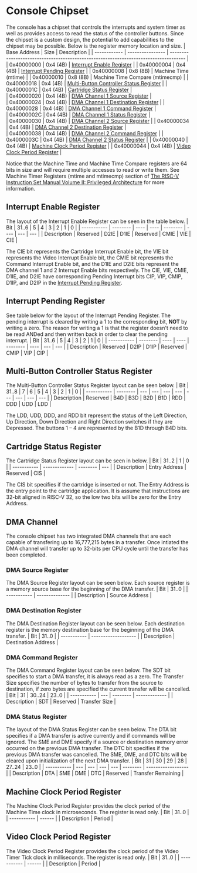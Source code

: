 # Console Chipset
The console has a chipset that controls the interrupts and system timer as well as provides access to read the status of the controller buttons. Since the chipset is a custom design, the potential to add capabilities to the chipset may be possible. Below is the register memory location and size. 
| Base Address | Size             | Description                                                                          |
| ------------ | ---------------- | ------------------------------------------------------------------------------------ |
| 0x40000000   | 0x4 (4B)         |  [Interrupt Enable Register](#interrupt-enable-register)                             |
| 0x40000004   | 0x4 (4B)         |  [Interrupt Pending Register](#interrupt-pending-register)                           |
| 0x40000008   | 0x8 (8B)         |  Machine Time (mtime)                                                                |
| 0x40000010   | 0x8 (8B)         |  Machine Time Compare (mtimecmp)                                                     |
| 0x40000018   | 0x4 (4B)         |  [Multi-Button Controller Status Register](#multi-button-controller-status-register) |
| 0x4000001C   | 0x4 (4B)         |  [Cartridge Status Register](#cartidge-status-register)                              |  
| 0x40000020   | 0x4 (4B)         |  [DMA Channel 1 Source Register](#dma-source-register)                               |   
| 0x40000024   | 0x4 (4B)         |  [DMA Channel 1 Destination Register](#dma-destination-register)                     |
| 0x40000028   | 0x4 (4B)         |  [DMA Channel 1 Command Register](#dma-command-register)                             |  
| 0x4000002C   | 0x4 (4B)         |  [DMA Channel 1 Status Register](#dma-status-register)                               |  
| 0x40000030   | 0x4 (4B)         |  [DMA Channel 2 Source Register](#dma-source-register)                               |
| 0x40000034   | 0x4 (4B)         |  [DMA Channel 2 Destination Register](#dma-destination-register)                     |   
| 0x40000038   | 0x4 (4B)         |  [DMA Channel 2 Command Register](#dma-command-register)                             |
| 0x4000003C   | 0x4 (4B)         |  [DMA Channel 2 Status Register](#dma-status-register)                               |
| 0x40000040   | 0x4 (4B)         |  [Machine Clock Period Register](#machine-clock-period-register)                     |
| 0x40000044   | 0x4 (4B)         |  [Video Clock Period Register](#video-clock-period-register)                         |

Notice that the Machine Time and Machine Time Compare registers are 64 bits in size and will require multiple accesses to read or write them. See Machine Timer Registers (mtime and mtimecmp) section of [The RISC-V Instruction Set Manual Volume II: Privileged Architecture](https://github.com/riscv/riscv-isa-manual/releases/download/Ratified-IMFDQC-and-Priv-v1.11/riscv-privileged-20190608.pdf) for more information.

## Interrupt Enable Register
The layout of the Interrupt Enable Register can be seen in the table below. 
| Bit         | 31..6    | 5    | 4    | 3        | 2    | 1   | 0   |
| ----------- | -------- | ---- | ---- | -------- | ---- | --- | --- |
| Description | Reserved | D2IE | D1IE | Reserved | CMIE | VIE | CIE |

The CIE bit represents the Cartridge Interrupt Enable bit, the VIE bit represents the Video Interrupt Enable bit, the CMIE bit represents the Command Interrupt Enable bit, and the D1IE and D2IE bits represent the DMA channel 1 and 2 Interrupt Enable bits respectively. The CIE, VIE, CMIE, D1IE, and D2IE have corresponding Pending Interrupt bits CIP, VIP, CMIP, D1IP, and D2IP in the [Interrupt Pending Register](#interrupt-pending-register). 

## Interrupt Pending Register
See table below for the layout of the Interrupt Pending Register. The pending interrupt is cleared by writing a 1 to the corresponding bit, **NOT** by writing a zero. The reason for writing a 1 is that the register doesn't need to be read ANDed and then written back in order to clear the pending interrupt. 
| Bit         | 31..6    | 5    | 4    | 3        | 2    | 1   | 0   |
| ----------- | -------- | ---- | ---- | -------- | ---- | --- | --- |
| Description | Reserved | D2IP | D1IP | Reserved | CMIP | VIP | CIP |

## Multi-Button Controller Status Register
The Multi-Button Controller Status Register layout can be seen below. 
| Bit         | 31..8    | 7   | 6   | 5   | 4   | 3   | 2   | 1   | 0   |
| ----------- | -------- | --- | --- | --- | --- | --- | --- | --- | --- |
| Description | Reserved | B4D | B3D | B2D | B1D | RDD | DDD | UDD | LDD |

The LDD, UDD, DDD, and RDD bit represent the status of the Left Direction, Up Direction, Down Direction and Right Direction switches if they are Depressed. The buttons 1 – 4 are represented by the B1D through B4D bits.


## Cartridge Status Register
The Cartridge Status Register layout can be seen in below. 
| Bit         | 31..2         | 1        | 0  |
| ----------- | ------------- | -------- | --- |
| Description | Entry Address | Reserved | CIS |

The CIS bit specifies if the cartridge is inserted or not. The Entry Address is the entry point to the cartridge application. It is assume that instructions are 32-bit aligned in RISC-V 32, so the low two bits will be zero for the Entry Address.

## DMA Channel
The console chipset has two integrated DMA channels that are each capable of transfering up to 16,777,215 bytes in a transfer. Once intiated the DMA channel will transfer up to 32-bits per CPU cycle until the transfer has been completed.

### DMA Source Register
The DMA Source Register layout can be seen below. Each source register is a memory source base for the beginning of the DMA transfer. 
| Bit         | 31..0          |
| ----------- | -------------- |
| Description | Source Address |


### DMA Destination Register
The DMA Destination Register layout can be seen below. Each destination register is the memory destination base for the beginning of the DMA transfer.
| Bit         | 31..0               |
| ----------- | ------------------- |
| Description | Destination Address |

### DMA Command Register
The DMA Command Register layout can be seen below. The SDT bit specifies to start a DMA transfer, it is always read as a zero. The Transfer Size specifies the number of bytes to transfer from the source to destination, if zero bytes are specified the current transfer will be cancelled. 
| Bit         | 31  | 30..24   | 23..0         |
| ----------- | --- | -------- | ------------- |
| Description | SDT | Reserved | Transfer Size |


### DMA Status Register
The layout of the DMA Status Register can be seen below. The DTA bit specifies if a DMA transfer is active currently and if commands will be ignored. The SME and DME specify if a source or destination memory error occurred on the previous DMA transfer. The DTC bit specifies if the previous DMA transfer was cancelled. The SME, DME, and DTC bits will be cleared upon initialization of the next DMA transfer.
| Bit         | 31  | 30  | 29  | 28  | 27..24   | 23..0              |
| ----------- | --- | --- | --- | --- | -------- | ------------------ |
| Description | DTA | SME | DME | DTC | Reserved | Transfer Remaining |

## Machine Clock Period Register
The Machine Clock Period Register provides the clock period of the Machine Time clock in microseconds. The register is read only.
| Bit         | 31..0  |
| ----------- | ------ |
| Description | Period |

## Video Clock Period Register
The Video Clock Period Register provides the clock period of the Video Timer Tick clock in milliseconds. The register is read only.
| Bit         | 31..0  |
| ----------- | ------ |
| Description | Period |
